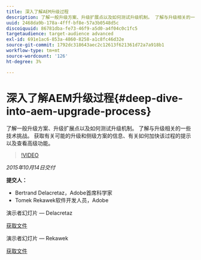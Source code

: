 ```yaml
---
title: 深入了解AEM升级过程
description: 了解一般升级方案、升级扩展点以及如何测试升级机制。 了解与升级相关的一些技术挑战。 获取有关可能的升级和侧级方案的信息、有关如何加快该过程的提示以及查看高级功能。
uuid: 2468da9b-178a-4fff-bf8e-57a3b0548d5c
discoiquuid: 86781dba-fe73-46f9-a5d0-a4f04c0c1fc5
targetaudience: target-audience advanced
exl-id: 691e1ac6-853a-4860-8258-a1c8fc46d32e
source-git-commit: 1792dc318643aec2c12613f621361d72a7a918b1
workflow-type: tm+mt
source-wordcount: '126'
ht-degree: 3%

---
```


# 深入了解AEM升级过程{#deep-dive-into-aem-upgrade-process}

了解一般升级方案、升级扩展点以及如何测试升级机制。 了解与升级相关的一些技术挑战。 获取有关可能的升级和侧级方案的信息、有关如何加快该过程的提示以及查看高级功能。

>[!VIDEO](https://video.tv.adobe.com/v/19376/?quality=9)

*2015年10月14日交付*

**提交人：**

* Bertrand Delacretaz，Adobe首席科学家
* Tomek Rekawek软件开发人员，Adobe

演示者幻灯片 — Delacretaz

[获取文件](assets/aemgems-upgrades-2015-bdelacretaz.pdf)

演示者幻灯片 — Rekawek

[获取文件](assets/aemgems-upgrades-2015-trekaewk.pdf)
<!--
[Get back to the Overview](https://helpx.adobe.com/experience-manager/kt/eseminars/gems/aem-index.html)
-->
